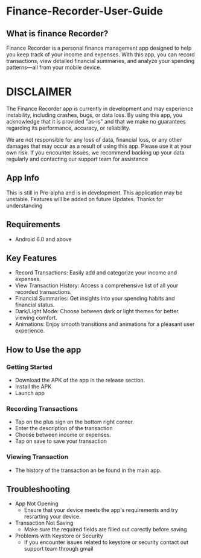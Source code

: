 # Finance-Recorder-User-Guide
## What is finance Recorder?
Finance Recorder is a personal finance management app designed to help you keep track of your income and expenses. With this app, you can record transactions, view detailed financial summaries, and analyze your spending patterns—all from your mobile device.

# DISCLAIMER
The Finance Recorder app is currently in development and may experience instability, including crashes, bugs, or data loss. By using this app, you acknowledge that it is provided "as-is" and that we make no guarantees regarding its performance, accuracy, or reliability.

We are not responsible for any loss of data, financial loss, or any other damages that may occur as a result of using this app. Please use it at your own risk. If you encounter issues, we recommend backing up your data regularly and contacting our support team for assistance

## App Info
This is still in Pre-alpha and is in development. This application may be unstable. Features will be added on future Updates. Thanks for understanding

## Requirements
* Android 6.0 and above

## Key Features
* Record Transactions: Easily add and categorize your income and expenses.
* View Transaction History: Access a comprehensive list of all your recorded transactions.
* Financial Summaries: Get insights into your spending habits and financial status.
* Dark/Light Mode: Choose between dark or light themes for better viewing comfort.
* Animations: Enjoy smooth transitions and animations for a pleasant user experience.

## How to Use the app
### Getting Started
* Download the APK of the app in the release section.
* Install the APK
* Launch app

### Recording Transactions
* Tap on the plus sign on the bottom right corner.
* Enter the description of the transaction
* Choose between income or expenses.
* Tap on save to save your transaction

### Viewing Transaction
* The history of the transaction an be found in the main app.

## Troubleshooting
* App Not Opening
  * Ensure that your device meets the app's requirements and try resrarting your device.
* Transaction Not Saving
  * Make sure the required fields are filled out corectly before saving
* Problems with Keystore or Security
  * If you encounter issues related to keystore or security contact out support team through gmail
 
